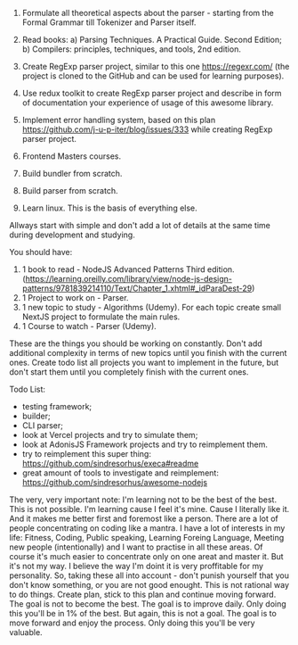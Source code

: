 1. Formulate all theoretical aspects about the parser - starting from the Formal Grammar till Tokenizer and Parser itself.
2. Read books: a) Parsing Techniques. A Practical Guide. Second Edition; b) Compilers: principles, techniques, and tools, 2nd edition.
3. Create RegExp parser project, similar to this one https://regexr.com/ (the project is cloned to the GitHub and can be used for learning purposes).
4. Use redux toolkit to create RegExp parser project and describe in form of documentation your experience of usage of this awesome library.
5. Implement error handling system, based on this plan https://github.com/j-u-p-iter/blog/issues/333 while creating RegExp parser project.



1. Frontend Masters courses.
2. Build bundler from scratch.
3. Build parser from scratch.
4. Learn linux. This is the basis of everything else.


Allways start with simple and don't add a lot of details at the same time during development and studying.

You should have:

1. 1 book to read - NodeJS Advanced Patterns Third edition. (https://learning.oreilly.com/library/view/node-js-design-patterns/9781839214110/Text/Chapter_1.xhtml#_idParaDest-29)
2. 1 Project to work on - Parser.
3. 1 new topic to study - Algorithms (Udemy). For each topic create small NextJS project to formulate the main rules.
4. 1 Course to watch - Parser (Udemy).


These are the things you should be working on constantly. Don't add additional complexity in terms of new topics until you finish with the current ones.
Create todo list all projects you want to implement in the future, but don't start them until you completely finish with the current ones.

Todo List:

- testing framework;
- builder;
- CLI parser;
- look at Vercel projects and try to simulate them;
- look at AdonisJS Framework projects and try to reimplement them.
- try to reimplement this super thing: https://github.com/sindresorhus/execa#readme
- great amount of tools to investigate and reimplement: https://github.com/sindresorhus/awesome-nodejs


The very, very important note: I'm learning not to be the best of the best. This is not possible. I'm learning cause I feel it's mine. Cause I literally like it. And it makes me better first and foremost like a person. There are a lot of people concentrating on coding like a mantra. I have a lot of interests in my life: Fitness, Coding, Public speaking, Learning Foreing Language, Meeting new people (intentionally) and I want to practise in all these areas. Of course it's much easier to concentrate only on one areat and master it. But it's not my way. I believe the way I'm doint it is very proffitable for my personality. So, taking these all into account - don't punish yourself that you don't know something, or you are not good enought. This is not rational way to do things. Create plan, stick to this plan and continue moving forward. The goal is not to become the best. The goal is to improve daily. Only doing this you'll be in 1% of the best. But again, this is not a goal. The goal is to move forward and enjoy the process. Only doing this you'll be very valuable.

